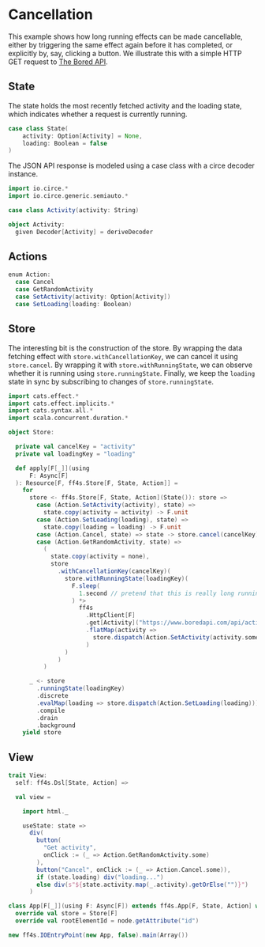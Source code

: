 # Cancellation

This example shows how long running effects can be made cancellable,
either by triggering the same effect again before it has completed,
or explicitly by, say, clicking a button. We illustrate this with a simple
HTTP GET request to [The Bored API](https://www.boredapi.com/).

## State

The state holds the most recently fetched activity and the loading state,
which indicates whether a request is currently running.

```scala mdoc:js:shared
case class State(
    activity: Option[Activity] = None,
    loading: Boolean = false
)
```

The JSON API response is modeled using a case class with a circe decoder instance.

```scala mdoc:js:shared
import io.circe.*
import io.circe.generic.semiauto.*

case class Activity(activity: String)

object Activity:
  given Decoder[Activity] = deriveDecoder
```

## Actions

```scala mdoc:js:shared
enum Action:
  case Cancel
  case GetRandomActivity
  case SetActivity(activity: Option[Activity])
  case SetLoading(loading: Boolean)
```

## Store

The interesting bit is the construction of the store.
By wrapping the data fetching effect with `store.withCancellationKey`, we can cancel it using `store.cancel`.
By wrapping it with `store.withRunningState`, we can observe whether it is running using `store.runningState`.
Finally, we keep the `loading` state in sync by subscribing to changes of `store.runningState`.

```scala mdoc:js:shared
import cats.effect.*
import cats.effect.implicits.*
import cats.syntax.all.*
import scala.concurrent.duration.*

object Store:

  private val cancelKey = "activity"
  private val loadingKey = "loading"

  def apply[F[_]](using
      F: Async[F]
  ): Resource[F, ff4s.Store[F, State, Action]] =
    for
      store <- ff4s.Store[F, State, Action](State()): store =>
        case (Action.SetActivity(activity), state) =>
          state.copy(activity = activity) -> F.unit
        case (Action.SetLoading(loading), state) =>
          state.copy(loading = loading) -> F.unit
        case (Action.Cancel, state) => state -> store.cancel(cancelKey)
        case (Action.GetRandomActivity, state) =>
          (
            state.copy(activity = none),
            store
              .withCancellationKey(cancelKey)(
                store.withRunningState(loadingKey)(
                  F.sleep(
                    1.second // pretend that this is really long running
                  ) *>
                    ff4s
                      .HttpClient[F]
                      .get[Activity]("https://www.boredapi.com/api/activity")
                      .flatMap(activity =>
                        store.dispatch(Action.SetActivity(activity.some))
                      )
                )
              )
          )

      _ <- store
        .runningState(loadingKey)
        .discrete
        .evalMap(loading => store.dispatch(Action.SetLoading(loading)))
        .compile
        .drain
        .background
    yield store
```

## View

```scala mdoc:js:shared
trait View:
  self: ff4s.Dsl[State, Action] =>

  val view =

    import html._

    useState: state =>
      div(
        button(
          "Get activity",
          onClick := (_ => Action.GetRandomActivity.some)
        ),
        button("Cancel", onClick := (_ => Action.Cancel.some)),
        if (state.loading) div("loading...")
        else div(s"${state.activity.map(_.activity).getOrElse("")}")
      )
```


```scala mdoc:js:invisible
class App[F[_]](using F: Async[F]) extends ff4s.App[F, State, Action] with View:
  override val store = Store[F]
  override val rootElementId = node.getAttribute("id")

new ff4s.IOEntryPoint(new App, false).main(Array())
```
